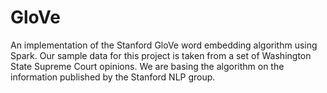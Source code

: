 # GloVe
An implementation of the Stanford GloVe word embedding algorithm using Spark. Our sample data for this project is taken from a set of Washington State Supreme Court opinions. We are basing the algorithm on the information published by the Stanford NLP group.

